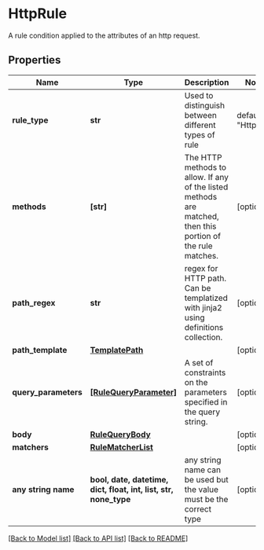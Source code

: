 # HttpRule

A rule condition applied to the attributes of an http request.

## Properties
Name | Type | Description | Notes
------------ | ------------- | ------------- | -------------
**rule_type** | **str** | Used to distinguish between different types of rule | defaults to "HttpRule"
**methods** | **[str]** | The HTTP methods to allow. If any of the listed methods are matched, then this portion of the rule matches.  | [optional] 
**path_regex** | **str** | regex for HTTP path. Can be templatized with jinja2 using definitions collection. | [optional] 
**path_template** | [**TemplatePath**](TemplatePath.md) |  | [optional] 
**query_parameters** | [**[RuleQueryParameter]**](RuleQueryParameter.md) | A set of constraints on the parameters specified in the query string. | [optional] 
**body** | [**RuleQueryBody**](RuleQueryBody.md) |  | [optional] 
**matchers** | [**RuleMatcherList**](RuleMatcherList.md) |  | [optional] 
**any string name** | **bool, date, datetime, dict, float, int, list, str, none_type** | any string name can be used but the value must be the correct type | [optional]

[[Back to Model list]](../README.md#documentation-for-models) [[Back to API list]](../README.md#documentation-for-api-endpoints) [[Back to README]](../README.md)


